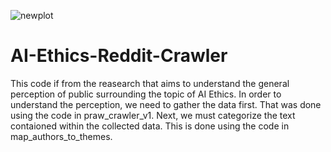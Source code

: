 ![newplot](https://github.com/swapnil1198s/AI-Ethics-Reddit-Crawler/assets/46658528/dbdd4d98-cd68-467f-a5de-0c4f3c1f1e49)
# AI-Ethics-Reddit-Crawler

This code if from the reasearch that aims to understand the general perception of public surrounding the topic of AI Ethics.
In order to understand the perception, we need to gather the data first. That was done using the code in praw_crawler_v1.
Next, we must categorize the text contaioned within the collected data. This is done using the code in map_authors_to_themes.
